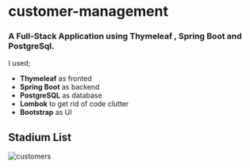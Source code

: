 # customer-management

### A Full-Stack Application using Thymeleaf , Spring Boot and PostgreSql.

I used;

* **Thymeleaf** as fronted
* **Spring Boot**  as backend
* **PostgreSQL** as database
* **Lombok** to get rid of code clutter
* **Bootstrap**  as UI



##  Stadium List
![customers](https://user-images.githubusercontent.com/67208557/128638345-b09eb9b3-fbd2-498b-9664-afbe01729739.PNG)


